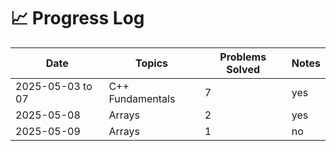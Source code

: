 # 📈 Progress Log

| Date             | Topics             | Problems Solved  | Notes |
|------------------|--------------------|------------------|-------|
| 2025-05-03 to 07 | C++ Fundamentals   | 7                |  yes  |
| 2025-05-08       | Arrays             | 2                |  yes  |
| 2025-05-09       | Arrays             | 1                |  no   |
